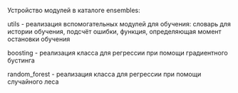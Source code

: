 Устройство модулей в каталоге ensembles:

utils - реализация вспомогательных модулей для обучения: словарь для истории обучения, подсчёт ошибки, функция, определяющая момент остановки обучения

boosting - реализация класса для регрессии при помощи градиентного бустинга

random_forest - реализация класса для регрессии при помощи случайного леса
